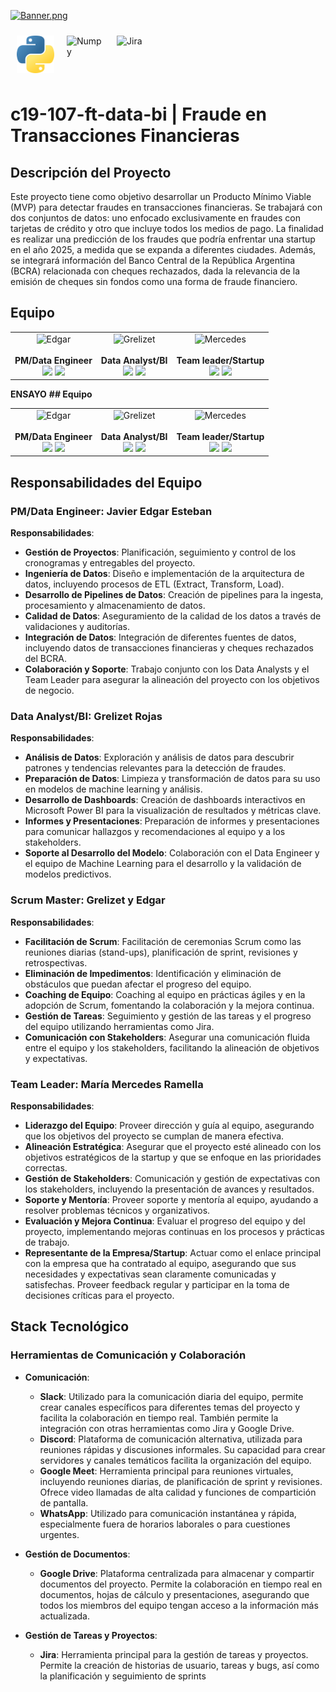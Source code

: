 [![Banner.png](https://i.postimg.cc/C1t2SCwf/Banner.png)](https://postimg.cc/FdypxLd9)

<div style="display: flex; flex-wrap: wrap;">
  <img src="Recursos/python.png" alt="Python" width="60" height="60" style="margin: 10px;">
  <img src="Recursos/numpy.png" alt="Numpy" width="60" height="60" style="margin: 10px;">
  <img src="Recursos/jira.png" alt="Jira" width="60" height="60" style="margin: 10px;">
</div>


# c19-107-ft-data-bi | Fraude en Transacciones Financieras

## Descripción del Proyecto
Este proyecto tiene como objetivo desarrollar un Producto Mínimo Viable (MVP) para detectar fraudes en transacciones financieras. Se trabajará con dos conjuntos de datos: uno enfocado exclusivamente en fraudes con tarjetas de crédito y otro que incluye todos los medios de pago. La finalidad es realizar una predicción de los fraudes que podría enfrentar una startup en el año 2025, a medida que se expanda a diferentes ciudades. Además, se integrará información del Banco Central de la República Argentina (BCRA) relacionada con cheques rechazados, dada la relevancia de la emisión de cheques sin fondos como una forma de fraude financiero.

## Equipo

|      |      |      |
| :--: | :--: | :--: |
| <center><img src="https://raw.githubusercontent.com/No-Country-simulation/c19-107-ft-data-bi-Fraude-en-Transacciones-Financieras/c8272429cc0d047d163ec56ed4dbd964dea7f7c2/Recursos/Edgar_rezize.png" alt="Edgar" style="width:100px;"></center><br>**PM/Data Engineer**<br>[<img src="https://raw.githubusercontent.com/No-Country-simulation/c19-107-ft-data-bi-Fraude-en-Transacciones-Financieras/main/Recursos/LinkedIn.png" style="width:20px;">](https://www.linkedin.com/in/jesteban77/) [<img src="https://raw.githubusercontent.com/No-Country-simulation/c19-107-ft-data-bi-Fraude-en-Transacciones-Financieras/main/Recursos/github.png" style="width:20px;">](https://github.com/JavierEdgarEsteban77) | <center><img src="https://raw.githubusercontent.com/No-Country-simulation/c19-107-ft-data-bi-Fraude-en-Transacciones-Financieras/c8272429cc0d047d163ec56ed4dbd964dea7f7c2/Recursos/Grezilet_rezize.png" alt="Grelizet" style="width:100px;"></center><br>**Data Analyst/BI**<br>[<img src="https://raw.githubusercontent.com/No-Country-simulation/c19-107-ft-data-bi-Fraude-en-Transacciones-Financieras/main/Recursos/LinkedIn.png" style="width:20px;">](https://linkedin.com/in/grelizet-rojas-yepez) [<img src="https://raw.githubusercontent.com/No-Country-simulation/c19-107-ft-data-bi-Fraude-en-Transacciones-Financieras/main/Recursos/github.png" style="width:20px;">](https://github.com/grelizet) | <center><img src="https://raw.githubusercontent.com/No-Country-simulation/c19-107-ft-data-bi-Fraude-en-Transacciones-Financieras/c8272429cc0d047d163ec56ed4dbd964dea7f7c2/Recursos/Mercedes_rezize.png" alt="Mercedes" style="width:100px;"></center><br>**Team leader/Startup**<br>[<img src="https://raw.githubusercontent.com/No-Country-simulation/c19-107-ft-data-bi-Fraude-en-Transacciones-Financieras/main/Recursos/LinkedIn.png" style="width:20px;">](https://linkedin.com/in/mercedes-ramella) [<img src="https://raw.githubusercontent.com/No-Country-simulation/c19-107-ft-data-bi-Fraude-en-Transacciones-Financieras/main/Recursos/github.png" style="width:20px;">](https://github.com/MechiRamella) |

**ENSAYO**
**## Equipo**

|      |      |      |
| :--: | :--: | :--: |
| <center><img src="https://raw.githubusercontent.com/No-Country-simulation/c19-107-ft-data-bi-Fraude-en-Transacciones-Financieras/main/Recursos/Edgar_rezize.png" alt="Edgar" style="width:100px;"></center><br>**PM/Data Engineer**<br>[<img src="https://raw.githubusercontent.com/No-Country-simulation/c19-107-ft-data-bi-Fraude-en-Transacciones-Financieras/main/Recursos/LinkedIn.png" style="width:20px;">](https://www.linkedin.com/in/jesteban77/) [<img src="https://raw.githubusercontent.com/No-Country-simulation/c19-107-ft-data-bi-Fraude-en-Transacciones-Financieras/main/Recursos/github.png" style="width:20px;">](https://github.com/JavierEdgarEsteban77) | <center><img src="https://raw.githubusercontent.com/No-Country-simulation/c19-107-ft-data-bi-Fraude-en-Transacciones-Financieras/main/Recursos/Grezilet_rezize.png" alt="Grelizet" style="width:100px;"></center><br>**Data Analyst/BI**<br>[<img src="https://raw.githubusercontent.com/No-Country-simulation/c19-107-ft-data-bi-Fraude-en-Transacciones-Financieras/main/Recursos/LinkedIn.png" style="width:20px;">](https://linkedin.com/in/grelizet-rojas-yepez) [<img src="https://raw.githubusercontent.com/No-Country-simulation/c19-107-ft-data-bi-Fraude-en-Transacciones-Financieras/main/Recursos/github.png" style="width:20px;">](https://github.com/grelizet) | <center><img src="https://raw.githubusercontent.com/No-Country-simulation/c19-107-ft-data-bi-Fraude-en-Transacciones-Financieras/main/Recursos/Mercedes_rezize.png" alt="Mercedes" style="width:100px;"></center><br>**Team leader/Startup**<br>[<img src="https://raw.githubusercontent.com/No-Country-simulation/c19-107-ft-data-bi-Fraude-en-Transacciones-Financieras/main/Recursos/LinkedIn.png" style="width:20px;">](https://linkedin.com/in/mercedes-ramella) [<img src="https://raw.githubusercontent.com/No-Country-simulation/c19-107-ft-data-bi-Fraude-en-Transacciones-Financieras/main/Recursos/github.png" style="width:20px;">](https://github.com/MechiRamella) |



## Responsabilidades del Equipo

### **PM/Data Engineer: Javier Edgar Esteban**

**Responsabilidades**:
- **Gestión de Proyectos**: Planificación, seguimiento y control de los cronogramas y entregables del proyecto.
- **Ingeniería de Datos**: Diseño e implementación de la arquitectura de datos, incluyendo procesos de ETL (Extract, Transform, Load).
- **Desarrollo de Pipelines de Datos**: Creación de pipelines para la ingesta, procesamiento y almacenamiento de datos.
- **Calidad de Datos**: Aseguramiento de la calidad de los datos a través de validaciones y auditorías.
- **Integración de Datos**: Integración de diferentes fuentes de datos, incluyendo datos de transacciones financieras y cheques rechazados del BCRA.
- **Colaboración y Soporte**: Trabajo conjunto con los Data Analysts y el Team Leader para asegurar la alineación del proyecto con los objetivos de negocio.

### **Data Analyst/BI: Grelizet Rojas**

**Responsabilidades**:
- **Análisis de Datos**: Exploración y análisis de datos para descubrir patrones y tendencias relevantes para la detección de fraudes.
- **Preparación de Datos**: Limpieza y transformación de datos para su uso en modelos de machine learning y análisis.
- **Desarrollo de Dashboards**: Creación de dashboards interactivos en Microsoft Power BI para la visualización de resultados y métricas clave.
- **Informes y Presentaciones**: Preparación de informes y presentaciones para comunicar hallazgos y recomendaciones al equipo y a los stakeholders.
- **Soporte al Desarrollo del Modelo**: Colaboración con el Data Engineer y el equipo de Machine Learning para el desarrollo y la validación de modelos predictivos.

### **Scrum Master: Grelizet y Edgar**

**Responsabilidades**:
- **Facilitación de Scrum**: Facilitación de ceremonias Scrum como las reuniones diarias (stand-ups), planificación de sprint, revisiones y retrospectivas.
- **Eliminación de Impedimentos**: Identificación y eliminación de obstáculos que puedan afectar el progreso del equipo.
- **Coaching de Equipo**: Coaching al equipo en prácticas ágiles y en la adopción de Scrum, fomentando la colaboración y la mejora continua.
- **Gestión de Tareas**: Seguimiento y gestión de las tareas y el progreso del equipo utilizando herramientas como Jira.
- **Comunicación con Stakeholders**: Asegurar una comunicación fluida entre el equipo y los stakeholders, facilitando la alineación de objetivos y expectativas.

### **Team Leader: María Mercedes Ramella**

**Responsabilidades**:
- **Liderazgo del Equipo**: Proveer dirección y guía al equipo, asegurando que los objetivos del proyecto se cumplan de manera efectiva.
- **Alineación Estratégica**: Asegurar que el proyecto esté alineado con los objetivos estratégicos de la startup y que se enfoque en las prioridades correctas.
- **Gestión de Stakeholders**: Comunicación y gestión de expectativas con los stakeholders, incluyendo la presentación de avances y resultados.
- **Soporte y Mentoría**: Proveer soporte y mentoría al equipo, ayudando a resolver problemas técnicos y organizativos.
- **Evaluación y Mejora Continua**: Evaluar el progreso del equipo y del proyecto, implementando mejoras continuas en los procesos y prácticas de trabajo.
- **Representante de la Empresa/Startup**: Actuar como el enlace principal con la empresa que ha contratado al equipo, asegurando que sus necesidades y expectativas sean claramente comunicadas y satisfechas. Proveer feedback regular y participar en la toma de decisiones críticas para el proyecto.

## Stack Tecnológico

### Herramientas de Comunicación y Colaboración

- **Comunicación**:
  - **Slack**: Utilizado para la comunicación diaria del equipo, permite crear canales específicos para diferentes temas del proyecto y facilita la colaboración en tiempo real. También permite la integración con otras herramientas como Jira y Google Drive.
  - **Discord**: Plataforma de comunicación alternativa, utilizada para reuniones rápidas y discusiones informales. Su capacidad para crear servidores y canales temáticos facilita la organización del equipo.
  - **Google Meet**: Herramienta principal para reuniones virtuales, incluyendo reuniones diarias, de planificación de sprint y revisiones. Ofrece video llamadas de alta calidad y funciones de compartición de pantalla.
  - **WhatsApp**: Utilizado para comunicación instantánea y rápida, especialmente fuera de horarios laborales o para cuestiones urgentes.

- **Gestión de Documentos**:
  - **Google Drive**: Plataforma centralizada para almacenar y compartir documentos del proyecto. Permite la colaboración en tiempo real en documentos, hojas de cálculo y presentaciones, asegurando que todos los miembros del equipo tengan acceso a la información más actualizada.

- **Gestión de Tareas y Proyectos**:
  - **Jira**: Herramienta principal para la gestión de tareas y proyectos. Permite la creación de historias de usuario, tareas y bugs, así como la planificación y seguimiento de sprints

